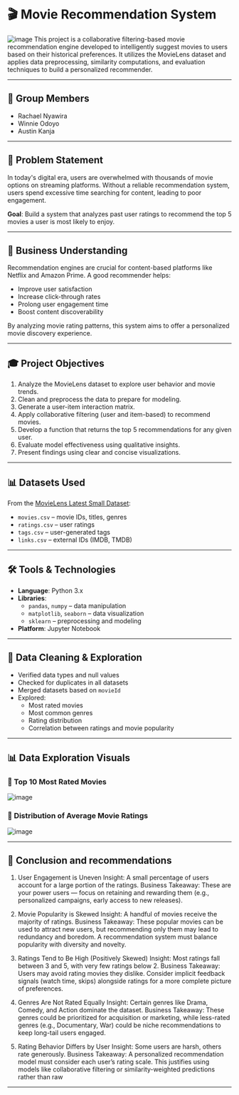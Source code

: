 

# 🎬 Movie Recommendation System

![image](https://github.com/user-attachments/assets/d73ef469-540c-447f-93b8-0b66b0f3b159)
This project is a collaborative filtering-based movie recommendation engine developed to intelligently suggest movies to users based on their historical preferences. It utilizes the MovieLens dataset and applies data preprocessing, similarity computations, and evaluation techniques to build a personalized recommender.

---

## 👥 Group Members

- Rachael Nyawira  
- Winnie Odoyo  
- Austin Kanja  

---

## 📌 Problem Statement

In today's digital era, users are overwhelmed with thousands of movie options on streaming platforms. Without a reliable recommendation system, users spend excessive time searching for content, leading to poor engagement.

**Goal**: Build a system that analyzes past user ratings to recommend the top 5 movies a user is most likely to enjoy.

---

## 🎯 Business Understanding

Recommendation engines are crucial for content-based platforms like Netflix and Amazon Prime. A good recommender helps:

- Improve user satisfaction  
- Increase click-through rates  
- Prolong user engagement time  
- Boost content discoverability  

By analyzing movie rating patterns, this system aims to offer a personalized movie discovery experience.

---

## 🎓 Project Objectives

1. Analyze the MovieLens dataset to explore user behavior and movie trends.  
2. Clean and preprocess the data to prepare for modeling.  
3. Generate a user-item interaction matrix.  
4. Apply collaborative filtering (user and item-based) to recommend movies.  
5. Develop a function that returns the top 5 recommendations for any given user.  
6. Evaluate model effectiveness using qualitative insights.  
7. Present findings using clear and concise visualizations.

---

## 📊 Datasets Used

From the [MovieLens Latest Small Dataset](https://grouplens.org/datasets/movielens/latest/):

- `movies.csv` – movie IDs, titles, genres  
- `ratings.csv` – user ratings  
- `tags.csv` – user-generated tags  
- `links.csv` – external IDs (IMDB, TMDB)  

---

## 🛠️ Tools & Technologies

- **Language**: Python 3.x  
- **Libraries**:  
  - `pandas`, `numpy` – data manipulation  
  - `matplotlib`, `seaborn` – data visualization  
  - `sklearn` – preprocessing and modeling  
- **Platform**: Jupyter Notebook  

---

## 🧹 Data Cleaning & Exploration

- Verified data types and null values  
- Checked for duplicates in all datasets  
- Merged datasets based on `movieId`  
- Explored:
  - Most rated movies  
  - Most common genres  
  - Rating distribution  
  - Correlation between ratings and movie popularity  

---

## 📊 Data Exploration Visuals

### 🔹 Top 10 Most Rated Movies

![image](https://github.com/user-attachments/assets/e4d9ea9c-cb57-4e2d-aa21-4e861565a9b9)



### 🔹 Distribution of Average Movie Ratings

![image](https://github.com/user-attachments/assets/1e97061e-74fa-4aec-80a1-5cc63d929ed7)


---

## 🧠 Conclusion and recommendations

1. User Engagement is Uneven
Insight: A small percentage of users account for a large portion of the ratings.
Business Takeaway: These are your power users — focus on retaining and rewarding them (e.g., personalized campaigns, early access to new releases).

2. Movie Popularity is Skewed
Insight: A handful of movies receive the majority of ratings.
Business Takeaway: These popular movies can be used to attract new users, but recommending only them may lead to redundancy and boredom. A recommendation system must balance popularity with diversity and novelty.

3. Ratings Tend to Be High (Positively Skewed)
Insight: Most ratings fall between 3 and 5, with very few ratings below 2.
Business Takeaway: Users may avoid rating movies they dislike. Consider implicit feedback signals (watch time, skips) alongside ratings for a more complete picture of preferences.

4. Genres Are Not Rated Equally
Insight: Certain genres like Drama, Comedy, and Action dominate the dataset.
Business Takeaway: These genres could be prioritized for acquisition or marketing, while less-rated genres (e.g., Documentary, War) could be niche recommendations to keep long-tail users engaged.

5. Rating Behavior Differs by User
Insight: Some users are harsh, others rate generously.
Business Takeaway: A personalized recommendation model must consider each user’s rating scale. This justifies using models like collaborative filtering or similarity-weighted predictions rather than raw
 

---
